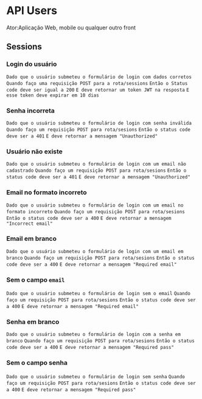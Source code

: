 # API Users

Ator:Aplicação Web, mobile ou qualquer outro front

## Sessions

### Login do usuário

`Dado que o usuário submeteu o formulário de login com dados corretos`
`Quando faço uma requisição POST para a rota/sessions`
`Então o Status code deve ser igual a 200`
`E deve retornar um token JWT na resposta`
`E esse token deve expirar em 10 dias`

### Senha incorreta

`Dado que o usuário submeteu o formulário de login com senha inválida`
`Quando faço um requisição POST para rota/sesions`
`Então o status code deve ser a 401`
`E deve retornar a mensagem "Unauthorized"`

### Usuário não existe

`Dado que o usuário submeteu o formulário de login com um email não cadastrado`
`Quando faço um requisição POST para rota/sesions`
`Então o status code deve ser a 401`
`E deve retornar a mensagem "Unauthorized"`

### Email no formato incorreto

`Dado que o usuário submeteu o formulário de login com um email no formato incorreto`
`Quando faço um requisição POST para rota/sesions`
`Então o status code deve ser a 400`
`E deve retornar a mensagem "Incorrect email"`

### Email  em branco

`Dado que o usuário submeteu o formulário de login com um email em branco`
`Quando faço um requisição POST para rota/sesions`
`Então o status code deve ser a 400`
`E deve retornar a mensagem "Required email"`

### Sem o campo `email`

`Dado que o usuário submeteu o formulário de login sem o email`
`Quando faço um requisição POST para rota/sesions`
`Então o status code deve ser a 400`
`E deve retornar a mensagem "Required email"`

### Senha em branco

`Dado que o usuário submeteu o formulário de login com a senha em branco`
`Quando faço um requisição POST para rota/sesions`
`Então o status code deve ser a 400`
`E deve retornar a mensagem "Required pass"`

### Sem o campo senha

`Dado que o usuário submeteu o formulário de login sem senha`
`Quando faço um requisição POST para rota/sesions`
`Então o status code deve ser a 400`
`E deve retornar a mensagem "Required pass"`